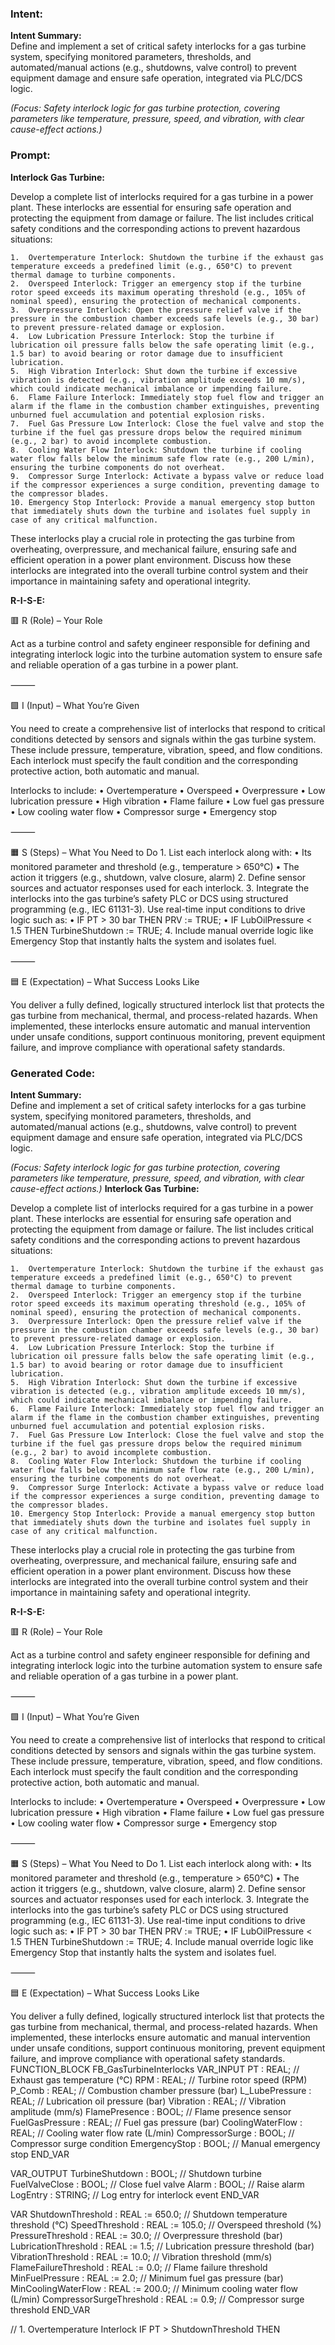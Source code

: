 ### Intent:
**Intent Summary:**  
Define and implement a set of critical safety interlocks for a gas turbine system, specifying monitored parameters, thresholds, and automated/manual actions (e.g., shutdowns, valve control) to prevent equipment damage and ensure safe operation, integrated via PLC/DCS logic.  

*(Focus: Safety interlock logic for gas turbine protection, covering parameters like temperature, pressure, speed, and vibration, with clear cause-effect actions.)*

### Prompt:
**Interlock Gas Turbine:**

Develop a complete list of interlocks required for a gas turbine in a power plant. These interlocks are essential for ensuring safe operation and protecting the equipment from damage or failure. The list includes critical safety conditions and the corresponding actions to prevent hazardous situations:

	1.	Overtemperature Interlock: Shutdown the turbine if the exhaust gas temperature exceeds a predefined limit (e.g., 650°C) to prevent thermal damage to turbine components.
	2.	Overspeed Interlock: Trigger an emergency stop if the turbine rotor speed exceeds its maximum operating threshold (e.g., 105% of nominal speed), ensuring the protection of mechanical components.
	3.	Overpressure Interlock: Open the pressure relief valve if the pressure in the combustion chamber exceeds safe levels (e.g., 30 bar) to prevent pressure-related damage or explosion.
	4.	Low Lubrication Pressure Interlock: Stop the turbine if lubrication oil pressure falls below the safe operating limit (e.g., 1.5 bar) to avoid bearing or rotor damage due to insufficient lubrication.
	5.	High Vibration Interlock: Shut down the turbine if excessive vibration is detected (e.g., vibration amplitude exceeds 10 mm/s), which could indicate mechanical imbalance or impending failure.
	6.	Flame Failure Interlock: Immediately stop fuel flow and trigger an alarm if the flame in the combustion chamber extinguishes, preventing unburned fuel accumulation and potential explosion risks.
	7.	Fuel Gas Pressure Low Interlock: Close the fuel valve and stop the turbine if the fuel gas pressure drops below the required minimum (e.g., 2 bar) to avoid incomplete combustion.
	8.	Cooling Water Flow Interlock: Shutdown the turbine if cooling water flow falls below the minimum safe flow rate (e.g., 200 L/min), ensuring the turbine components do not overheat.
	9.	Compressor Surge Interlock: Activate a bypass valve or reduce load if the compressor experiences a surge condition, preventing damage to the compressor blades.
	10.	Emergency Stop Interlock: Provide a manual emergency stop button that immediately shuts down the turbine and isolates fuel supply in case of any critical malfunction.

These interlocks play a crucial role in protecting the gas turbine from overheating, overpressure, and mechanical failure, ensuring safe and efficient operation in a power plant environment. Discuss how these interlocks are integrated into the overall turbine control system and their importance in maintaining safety and operational integrity.

**R-I-S-E:**

🟥 R (Role) – Your Role

Act as a turbine control and safety engineer responsible for defining and integrating interlock logic into the turbine automation system to ensure safe and reliable operation of a gas turbine in a power plant.

⸻

🟩 I (Input) – What You’re Given

You need to create a comprehensive list of interlocks that respond to critical conditions detected by sensors and signals within the gas turbine system. These include pressure, temperature, vibration, speed, and flow conditions. Each interlock must specify the fault condition and the corresponding protective action, both automatic and manual.

Interlocks to include:
	•	Overtemperature
	•	Overspeed
	•	Overpressure
	•	Low lubrication pressure
	•	High vibration
	•	Flame failure
	•	Low fuel gas pressure
	•	Low cooling water flow
	•	Compressor surge
	•	Emergency stop

⸻

🟧 S (Steps) – What You Need to Do
	1.	List each interlock along with:
	•	Its monitored parameter and threshold (e.g., temperature > 650°C)
	•	The action it triggers (e.g., shutdown, valve closure, alarm)
	2.	Define sensor sources and actuator responses used for each interlock.
	3.	Integrate the interlocks into the gas turbine’s safety PLC or DCS using structured programming (e.g., IEC 61131-3). Use real-time input conditions to drive logic such as:
	•	IF PT > 30 bar THEN PRV := TRUE;
	•	IF LubOilPressure < 1.5 THEN TurbineShutdown := TRUE;
	4.	Include manual override logic like Emergency Stop that instantly halts the system and isolates fuel.

⸻

🟦 E (Expectation) – What Success Looks Like

You deliver a fully defined, logically structured interlock list that protects the gas turbine from mechanical, thermal, and process-related hazards. When implemented, these interlocks ensure automatic and manual intervention under unsafe conditions, support continuous monitoring, prevent equipment failure, and improve compliance with operational safety standards.

### Generated Code:
**Intent Summary:**  
Define and implement a set of critical safety interlocks for a gas turbine system, specifying monitored parameters, thresholds, and automated/manual actions (e.g., shutdowns, valve control) to prevent equipment damage and ensure safe operation, integrated via PLC/DCS logic.  

*(Focus: Safety interlock logic for gas turbine protection, covering parameters like temperature, pressure, speed, and vibration, with clear cause-effect actions.)*
**Interlock Gas Turbine:**

Develop a complete list of interlocks required for a gas turbine in a power plant. These interlocks are essential for ensuring safe operation and protecting the equipment from damage or failure. The list includes critical safety conditions and the corresponding actions to prevent hazardous situations:

	1.	Overtemperature Interlock: Shutdown the turbine if the exhaust gas temperature exceeds a predefined limit (e.g., 650°C) to prevent thermal damage to turbine components.
	2.	Overspeed Interlock: Trigger an emergency stop if the turbine rotor speed exceeds its maximum operating threshold (e.g., 105% of nominal speed), ensuring the protection of mechanical components.
	3.	Overpressure Interlock: Open the pressure relief valve if the pressure in the combustion chamber exceeds safe levels (e.g., 30 bar) to prevent pressure-related damage or explosion.
	4.	Low Lubrication Pressure Interlock: Stop the turbine if lubrication oil pressure falls below the safe operating limit (e.g., 1.5 bar) to avoid bearing or rotor damage due to insufficient lubrication.
	5.	High Vibration Interlock: Shut down the turbine if excessive vibration is detected (e.g., vibration amplitude exceeds 10 mm/s), which could indicate mechanical imbalance or impending failure.
	6.	Flame Failure Interlock: Immediately stop fuel flow and trigger an alarm if the flame in the combustion chamber extinguishes, preventing unburned fuel accumulation and potential explosion risks.
	7.	Fuel Gas Pressure Low Interlock: Close the fuel valve and stop the turbine if the fuel gas pressure drops below the required minimum (e.g., 2 bar) to avoid incomplete combustion.
	8.	Cooling Water Flow Interlock: Shutdown the turbine if cooling water flow falls below the minimum safe flow rate (e.g., 200 L/min), ensuring the turbine components do not overheat.
	9.	Compressor Surge Interlock: Activate a bypass valve or reduce load if the compressor experiences a surge condition, preventing damage to the compressor blades.
	10.	Emergency Stop Interlock: Provide a manual emergency stop button that immediately shuts down the turbine and isolates fuel supply in case of any critical malfunction.

These interlocks play a crucial role in protecting the gas turbine from overheating, overpressure, and mechanical failure, ensuring safe and efficient operation in a power plant environment. Discuss how these interlocks are integrated into the overall turbine control system and their importance in maintaining safety and operational integrity.

**R-I-S-E:**

🟥 R (Role) – Your Role

Act as a turbine control and safety engineer responsible for defining and integrating interlock logic into the turbine automation system to ensure safe and reliable operation of a gas turbine in a power plant.

⸻

🟩 I (Input) – What You’re Given

You need to create a comprehensive list of interlocks that respond to critical conditions detected by sensors and signals within the gas turbine system. These include pressure, temperature, vibration, speed, and flow conditions. Each interlock must specify the fault condition and the corresponding protective action, both automatic and manual.

Interlocks to include:
	•	Overtemperature
	•	Overspeed
	•	Overpressure
	•	Low lubrication pressure
	•	High vibration
	•	Flame failure
	•	Low fuel gas pressure
	•	Low cooling water flow
	•	Compressor surge
	•	Emergency stop

⸻

🟧 S (Steps) – What You Need to Do
	1.	List each interlock along with:
	•	Its monitored parameter and threshold (e.g., temperature > 650°C)
	•	The action it triggers (e.g., shutdown, valve closure, alarm)
	2.	Define sensor sources and actuator responses used for each interlock.
	3.	Integrate the interlocks into the gas turbine’s safety PLC or DCS using structured programming (e.g., IEC 61131-3). Use real-time input conditions to drive logic such as:
	•	IF PT > 30 bar THEN PRV := TRUE;
	•	IF LubOilPressure < 1.5 THEN TurbineShutdown := TRUE;
	4.	Include manual override logic like Emergency Stop that instantly halts the system and isolates fuel.

⸻

🟦 E (Expectation) – What Success Looks Like

You deliver a fully defined, logically structured interlock list that protects the gas turbine from mechanical, thermal, and process-related hazards. When implemented, these interlocks ensure automatic and manual intervention under unsafe conditions, support continuous monitoring, prevent equipment failure, and improve compliance with operational safety standards.
FUNCTION_BLOCK FB_GasTurbineInterlocks
VAR_INPUT
    PT : REAL; // Exhaust gas temperature (°C)
    RPM : REAL; // Turbine rotor speed (RPM)
    P_Comb : REAL; // Combustion chamber pressure (bar)
    L_LubePressure : REAL; // Lubrication oil pressure (bar)
    Vibration : REAL; // Vibration amplitude (mm/s)
    FlamePresence : BOOL; // Flame presence sensor
    FuelGasPressure : REAL; // Fuel gas pressure (bar)
    CoolingWaterFlow : REAL; // Cooling water flow rate (L/min)
    CompressorSurge : BOOL; // Compressor surge condition
    EmergencyStop : BOOL; // Manual emergency stop
END_VAR

VAR_OUTPUT
    TurbineShutdown : BOOL; // Shutdown turbine
    FuelValveClose : BOOL; // Close fuel valve
    Alarm : BOOL; // Raise alarm
    LogEntry : STRING; // Log entry for interlock event
END_VAR

VAR
    ShutdownThreshold : REAL := 650.0; // Shutdown temperature threshold (°C)
    SpeedThreshold : REAL := 105.0; // Overspeed threshold (%)
    PressureThreshold : REAL := 30.0; // Overpressure threshold (bar)
    LubricationThreshold : REAL := 1.5; // Lubrication pressure threshold (bar)
    VibrationThreshold : REAL := 10.0; // Vibration threshold (mm/s)
    FlameFailureThreshold : REAL := 0.0; // Flame failure threshold
    MinFuelPressure : REAL := 2.0; // Minimum fuel gas pressure (bar)
    MinCoolingWaterFlow : REAL := 200.0; // Minimum cooling water flow (L/min)
    CompressorSurgeThreshold : REAL := 0.9; // Compressor surge threshold
END_VAR

// 1. Overtemperature Interlock
IF PT > ShutdownThreshold THEN
